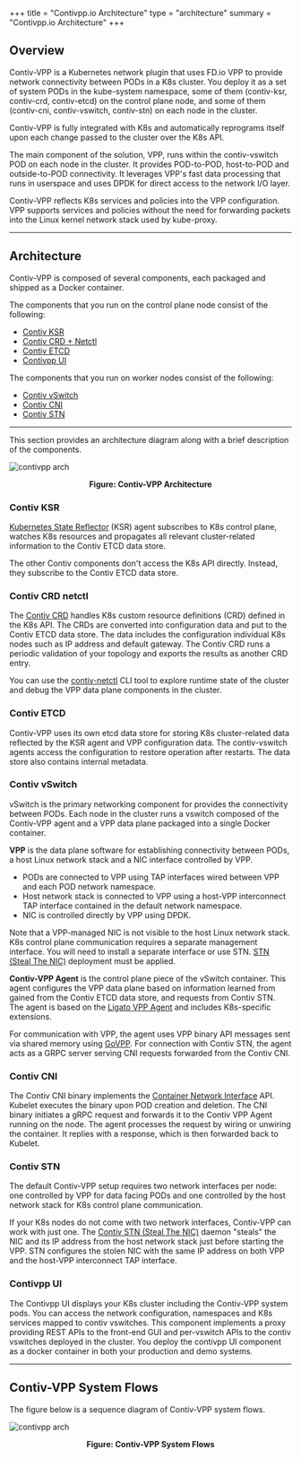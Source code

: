 +++
title = "Contivpp.io Architecture"
type = "architecture"
summary = "Contivpp.io Architecture"
+++

## Overview

Contiv-VPP is a Kubernetes network plugin that uses FD.io VPP to provide network connectivity between PODs in a K8s cluster. You deploy it as a set of system PODs in the kube-system namespace, some of them (contiv-ksr, contiv-crd, contiv-etcd) on the control plane node, and some of them (contiv-cni, contiv-vswitch, contiv-stn) on each node in the cluster.

Contiv-VPP is fully integrated with K8s and automatically reprograms itself upon each change passed to the cluster over the K8s API.

The main component of the solution, VPP, runs within the contiv-vswitch POD on each node in the cluster. It provides POD-to-POD, host-to-POD and outside-to-POD connectivity. It leverages VPP's fast data processing that runs in userspace and uses DPDK for direct access to the network I/O layer.

Contiv-VPP reflects K8s services and policies into the VPP configuration. VPP supports services and policies without the need for forwarding packets into the Linux kernel network stack used by kube-proxy. 

---

## Architecture

Contiv-VPP is composed of several components, each packaged and shipped as
a Docker container. 

The components that you run on the control plane node consist of the following:

 - [Contiv KSR](#contiv-ksr)
 - [Contiv CRD + Netctl](#Contiv-CRD-netctl)
 - [Contiv ETCD](#contiv-etcd)
- [Contivpp UI](#contivpp-UI)


The components that you run on worker nodes consist of the following: 

- [Contiv vSwitch](#contiv-vswitch)
- [Contiv CNI](#contiv-cni)
- [Contiv STN](#contiv-stn)


---

This section provides an architecture diagram along with a brief description of the components.


![contivpp arch](/img/what-is-contiv-vpp/contivpp-arch-new4.drawio.svg)
<p style="text-align: center; font-weight: bold">Figure: Contiv-VPP Architecture</p>

### Contiv KSR
[Kubernetes State Reflector](https://github.com/contiv/vpp/tree/master/cmd/contiv-ksr) (KSR) agent subscribes to K8s control plane, watches K8s resources and 
propagates all relevant cluster-related information to the Contiv ETCD data store. 

The other Contiv components don't access the K8s API directly. Instead, they subscribe to the
Contiv ETCD data store. 

### Contiv CRD netctl
The [Contiv CRD](https://github.com/contiv/vpp/blob/master/docs/operation/TOOLS.md#contiv--vpp-custom-resource-definitions-crds) handles K8s custom resource definitions (CRD) defined in the K8s API. The CRDs are converted
into configuration data and put to the Contiv ETCD data store. The data includes the configuration individual K8s nodes such as IP address and default
gateway. The Contiv CRD runs a periodic validation of your topology and exports the results as another CRD entry.

You can use the [contiv-netctl](https://contivpp.io/blog/using-conti-vpp-netctl-blog/) CLI tool to
explore runtime state of the cluster and debug the VPP data plane components in the cluster.


### Contiv ETCD
Contiv-VPP uses its own etcd data store for storing K8s cluster-related data
reflected by the KSR agent and VPP configuration data. The contiv-vswitch agents 
access the configuration to restore operation after restarts. The data store also contains internal metadata. 


### Contiv vSwitch
vSwitch is the  primary networking component for provides the connectivity between PODs.
Each node in the cluster runs a vswitch composed of the Contiv-VPP agent and a VPP data plane packaged into a single Docker container.

**VPP** is the data plane software for establishing connectivity between PODs, a host Linux
network stack and a NIC interface controlled by VPP.

- PODs are connected to VPP using TAP interfaces wired between VPP and each POD network namespace.
- Host network stack is connected to VPP using a host-VPP interconnect TAP interface contained in the default network namespace.
- NIC is controlled directly by VPP using DPDK. 
  
Note that a VPP-managed NIC is not visible to the host Linux network stack. K8s control plane communication requires a separate management interface. You will need to install a separate interface or use STN. 
 [STN (Steal The NIC)](https://github.com/contiv/vpp/blob/master/docs/SINGLE_NIC_SETUP.md) deployment must be applied.

**Contiv-VPP Agent** is the control plane piece of the vSwitch container. This agent configures the VPP data plane based on information learned from gained from the Contiv ETCD data store, and requests from Contiv STN. The agent is based on the [Ligato VPP Agent](https://ligato.io/) and includes K8s-specific extensions.   

For communication with VPP, the agent uses VPP binary API messages sent via shared memory using 
[GoVPP](https://wiki.fd.io/view/GoVPP).
For connection with Contiv STN, the agent acts as a GRPC server serving CNI requests 
forwarded from the Contiv CNI.


### Contiv CNI
The Contiv CNI binary implements the [Container Network Interface](https://github.com/contiv/vpp/tree/master/cmd/contiv-cni) 
API. Kubelet executes the binary upon POD creation and deletion. The CNI binary
initiates a gRPC request and forwards it to the Contiv VPP Agent
running on the node. The agent processes the request by wiring or unwiring the container. It replies with a response, which is then forwarded back to Kubelet.

### Contiv STN
The default Contiv-VPP setup requires two network interfaces
per node: one controlled by VPP for data facing PODs and one controlled by the host
network stack for K8s control plane communication. 

If your K8s nodes do not come with two network interfaces, Contiv-VPP can work with just one.
The [Contiv STN (Steal The NIC)](https://github.com/contiv/vpp/blob/master/docs/setup/SINGLE_NIC_SETUP.md) daemon "steals" the NIC and its IP address from the host network stack just before starting
the VPP. STN configures the stolen NIC with the same IP address on both VPP and the host-VPP interconnect TAP interface. 



### Contivpp UI
The Contivpp UI displays your K8s cluster including the Contiv-VPP system pods. You can access the network configuration, namespaces and K8s services mapped to contiv vswitches. This component implements a proxy providing REST APIs to the front-end GUI and per-vswitch APIs to the contiv vswitches deployed in the cluster. You deploy the contivpp UI component as a docker container in both your production and demo systems.

---

## Contiv-VPP System Flows

The figure below is a sequence diagram of Contiv-VPP system flows.

![contivpp arch](/img/what-is-contiv-vpp/contiv-flow.png)
<p style="text-align: center; font-weight: bold">Figure: Contiv-VPP System Flows</p>